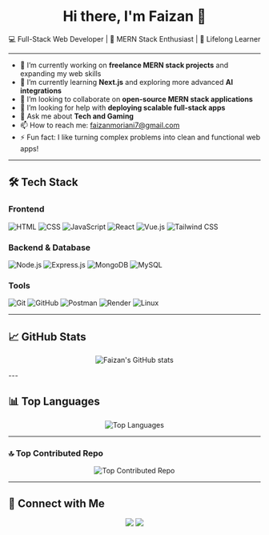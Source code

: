 <h1 align="center">Hi there, I'm Faizan 👋</h1>

<p align="center">
  💻 Full-Stack Web Developer | 🚀 MERN Stack Enthusiast | 🧠 Lifelong Learner  
</p>

---
- 🔭 I’m currently working on **freelance MERN stack projects** and expanding my web skills  
- 🌱 I’m currently learning **Next.js** and exploring more advanced **AI integrations**  
- 👯 I’m looking to collaborate on **open-source MERN stack applications**  
- 🤔 I’m looking for help with **deploying scalable full-stack apps**  
- 💬 Ask me about **Tech and Gaming**  
- 📫 How to reach me: [faizanmoriani7@gmail.com](mailto:faizanmoriani7@gmail.com)  
- ⚡ Fun fact: I like turning complex problems into clean and functional web apps!

---

## 🛠️ Tech Stack

### Frontend  
![HTML](https://img.shields.io/badge/HTML5-E34F26?style=flat-square&logo=html5&logoColor=white)
![CSS](https://img.shields.io/badge/CSS3-1572B6?style=flat-square&logo=css3&logoColor=white)
![JavaScript](https://img.shields.io/badge/JavaScript-F7DF1E?style=flat-square&logo=javascript&logoColor=black)
![React](https://img.shields.io/badge/React-61DAFB?style=flat-square&logo=react&logoColor=black)
![Vue.js](https://img.shields.io/badge/Vue.js-4FC08D?style=flat-square&logo=vue.js&logoColor=white)
![Tailwind CSS](https://img.shields.io/badge/Tailwind_CSS-38B2AC?style=flat-square&logo=tailwind-css&logoColor=white)

### Backend & Database  
![Node.js](https://img.shields.io/badge/Node.js-339933?style=flat-square&logo=nodedotjs&logoColor=white)
![Express.js](https://img.shields.io/badge/Express.js-000000?style=flat-square&logo=express&logoColor=white)
![MongoDB](https://img.shields.io/badge/MongoDB-47A248?style=flat-square&logo=mongodb&logoColor=white)
![MySQL](https://img.shields.io/badge/MySQL-4479A1?style=flat-square&logo=mysql&logoColor=white)

### Tools  
![Git](https://img.shields.io/badge/Git-F05032?style=flat-square&logo=git&logoColor=white)
![GitHub](https://img.shields.io/badge/GitHub-181717?style=flat-square&logo=github&logoColor=white)
![Postman](https://img.shields.io/badge/Postman-FF6C37?style=flat-square&logo=postman&logoColor=white)
![Render](https://img.shields.io/badge/Render-46E3B7?style=flat-square&logo=render&logoColor=black)
![Linux](https://img.shields.io/badge/Linux-FCC624?style=flat-square&logo=linux&logoColor=black)

---

## 📈 GitHub Stats

<p align="center">
  <img src="https://github-readme-stats.vercel.app/api?username=Faizanmoriani2&show_icons=true&theme=github_dark" alt="Faizan's GitHub stats" />
</p>
---

## 📊 Top Languages

<p align="center">
  <img src="https://github-readme-stats.vercel.app/api/top-langs/?username=Faizanmoriani2&theme=dark&hide_border=false&include_all_commits=false&count_private=false&layout=compact" alt="Top Languages" />
</p>

---

### 🔝 Top Contributed Repo

<p align="center">
  <img src="https://github-contributor-stats.vercel.app/api?username=Faizanmoriani2&limit=5&theme=dark&combine_all_yearly_contributions=true" alt="Top Contributed Repo" />
</p>

---


## 🔗 Connect with Me

<p align="center">
  <a href="https://linkedin.com/in/faizan-ali-3b141a255"><img src="https://img.shields.io/badge/LinkedIn-0A66C2?style=flat-square&logo=linkedin&logoColor=white"/></a>
  <a href="mailto:faizanmoriani7@gmail.com"><img src="https://img.shields.io/badge/Gmail-D14836?style=flat-square&logo=gmail&logoColor=white"/></a>
</p>
